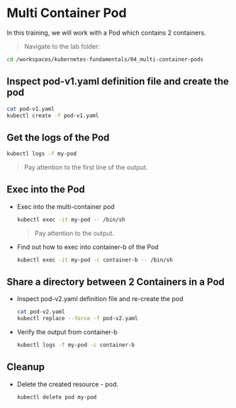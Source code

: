 # Multi Container Pod

In this training, we will work with a Pod which contains 2 containers.

>Navigate to the lab folder:

```bash
cd /workspaces/kubernetes-fundamentals/04_multi-container-pods
```

## Inspect pod-v1.yaml definition file and create the pod

```bash
cat pod-v1.yaml
kubectl create -f pod-v1.yaml
```

## Get the logs of the Pod

  ```bash
  kubectl logs -f my-pod
  ```

  >Pay attention to the first line of the output.

## Exec into the Pod

* Exec into the multi-container pod

  ```bash
  kubectl exec -it my-pod -- /bin/sh
  ```

  >Pay attention to the output.

* Find out how to exec into container-b of the Pod

  ```bash
  kubectl exec -it my-pod -c container-b -- /bin/sh
  ```

## Share a directory between 2 Containers in a Pod

* Inspect pod-v2.yaml definition file and re-create the pod

  ```bash
  cat pod-v2.yaml
  kubectl replace --force -f pod-v2.yaml
  ```

* Verify the output from container-b

  ```bash
  kubectl logs -f my-pod -c container-b
  ```

## Cleanup

* Delete the created resource - pod.

  ```bash
  kubectl delete pod my-pod
  ```
